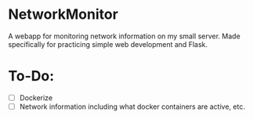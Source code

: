 # NetworkMonitor

A webapp for monitoring network information on my small server. Made specifically for practicing simple web development and Flask.

# To-Do:

- [ ] Dockerize
- [ ] Network information including what docker containers are active, etc.
